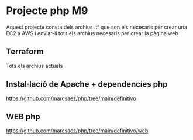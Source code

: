 # Projecte php M9
Aquest projecte consta dels archius .tf que son els necesaris per crear una EC2 a AWS i enviar-li tots els archius necesaris per crear la pàgina web
## Terraform
Tots els archius actuals
## Instal·lació de Apache + dependencies php
https://github.com/marcsaez/php/tree/main/definitivo

## WEB php
https://github.com/marcsaez/php/tree/main/definitivo/web
